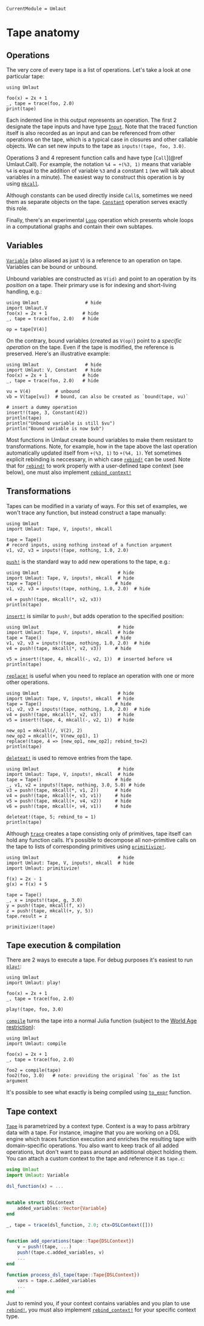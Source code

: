 ```@meta
CurrentModule = Umlaut
```

# Tape anatomy

## Operations

The very core of every tape is a list of operations. Let's take a look at one particular tape:

```@example
using Umlaut

foo(x) = 2x + 1
_, tape = trace(foo, 2.0)
print(tape)
```
Each indented line in this output represents an operation. The first 2 designate the tape inputs and have type [`Input`](@ref). Note that the traced function itself is also recorded as an input and can be referenced from other operations on the tape, which is a typical case in closures and other callable objects. We can set new inputs to the tape as `inputs!(tape, foo, 3.0)`.

Operations 3 and 4 represent function calls and have type [`Call`](@ref Umlaut.Call). For example, the notation `%4 = +(%3, 1)` means that variable `%4` is equal to the addition of variable `%3` and a constant `1` (we will talk about variables in a minute). The easiest way to construct this operation is by using [`mkcall`](@ref).

Although constants can be used directly inside `Call`s, sometimes we need them as separate objects on the tape. [`Constant`](@ref) operation serves exactly this role.

Finally, there's an experimental [`Loop`](@ref) operation which presents whole loops in a computational graphs and contain their own subtapes.

## Variables

[`Variable`](@ref) (also aliased as just `V`) is a reference to  an operation on tape. Variables can be bound or unbound.

Unbound variables are constructed as `V(id)` and point to an operation by its _position_ on a tape. Their primary use is for indexing and short-living handling, e.g.:

```@example
using Umlaut                 # hide
import Umlaut.V
foo(x) = 2x + 1             # hide
_, tape = trace(foo, 2.0)   # hide

op = tape[V(4)]
```

On the contrary, bound variables (created as `V(op)`) point to a _specific operation_ on the tape. Even if the tape is modified, the reference is preserved. Here's an illustrative example:

```@example
using Umlaut                 # hide
import Umlaut: V, Constant   # hide
foo(x) = 2x + 1             # hide
_, tape = trace(foo, 2.0)   # hide

vu = V(4)         # unbound
vb = V(tape[vu])  # bound, can also be created as `bound(tape, vu)`

# insert a dummy operation
insert!(tape, 3, Constant(42))
println(tape)
println("Unbound variable is still $vu")
println("Bound variable is now $vb")
```

Most functions in Umlaut create bound variables to make them resistant to transformations. Note, for example, how in the tape above the last operation automatically updated itself from `+(%3, 1)` to `+(%4, 1)`. Yet sometimes explicit rebinding is neccessary, in which case [`rebind!`](@ref) can be used. Note that for [`rebind!`](@ref) to work properly with a user-defined tape context (see below), one must also implement [`rebind_context!`](@ref)


## Transformations

Tapes can be modified in a variaty of ways. For this set of examples, we won't trace any function, but instead construct a tape manually:


```@example
using Umlaut
import Umlaut: Tape, V, inputs!, mkcall

tape = Tape()
# record inputs, using nothing instead of a function argument
v1, v2, v3 = inputs!(tape, nothing, 1.0, 2.0)
```

[`push!`](@ref) is the standard way to add new operations to the tape, e.g.:


```@example
using Umlaut                             # hide
import Umlaut: Tape, V, inputs!, mkcall  # hide
tape = Tape()                           # hide
v1, v2, v3 = inputs!(tape, nothing, 1.0, 2.0)  # hide

v4 = push!(tape, mkcall(*, v2, v3))
println(tape)
```

[`insert!`](@ref) is similar to `push!`, but adds operation to the specified position:


```@example
using Umlaut                             # hide
import Umlaut: Tape, V, inputs!, mkcall  # hide
tape = Tape()                           # hide
v1, v2, v3 = inputs!(tape, nothing, 1.0, 2.0)  # hide
v4 = push!(tape, mkcall(*, v2, v3))     # hide

v5 = insert!(tape, 4, mkcall(-, v2, 1))  # inserted before v4
println(tape)
```

[`replace!`](@ref) is useful when you need to replace an operation with one or more other operations.

```@example
using Umlaut                             # hide
import Umlaut: Tape, V, inputs!, mkcall  # hide
tape = Tape()                           # hide
v1, v2, v3 = inputs!(tape, nothing, 1.0, 2.0)  # hide
v4 = push!(tape, mkcall(*, v2, v3))      # hide
v5 = insert!(tape, 4, mkcall(-, v2, 1))  # hide

new_op1 = mkcall(/, V(2), 2)
new_op2 = mkcall(+, V(new_op1), 1)
replace!(tape, 4 => [new_op1, new_op2]; rebind_to=2)
println(tape)
```

[`deleteat!`](@ref) is used to remove entries from the tape.
```@example
using Umlaut                             # hide
import Umlaut: Tape, V, inputs!, mkcall  # hide
tape = Tape()                           # hide
_, v1, v2 = inputs!(tape, nothing, 3.0, 5.0) # hide
v3 = push!(tape, mkcall(*, v1, 2))      # hide
v4 = push!(tape, mkcall(+, v3, v1))     # hide
v5 = push!(tape, mkcall(+, v4, v2))     # hide
v6 = push!(tape, mkcall(+, v4, v1))     # hide

deleteat!(tape, 5; rebind_to = 1)
println(tape)
```

Although [`trace`](@ref) creates a tape consisting only of primitives, tape itself can hold any function calls. It's possible to decompose all non-primitive calls on the tape to lists of corresponding primitives using [`primitivize!`](@ref).

```@example
using Umlaut                             # hide
import Umlaut: Tape, V, inputs!, mkcall  # hide
import Umlaut: primitivize!

f(x) = 2x - 1
g(x) = f(x) + 5

tape = Tape()
_, x = inputs!(tape, g, 3.0)
y = push!(tape, mkcall(f, x))
z = push!(tape, mkcall(+, y, 5))
tape.result = z

primitivize!(tape)
```


## Tape execution & compilation

There are 2 ways to execute a tape. For debug purposes it's easiest to run [`play!`](@ref):

```@example
using Umlaut
import Umlaut: play!

foo(x) = 2x + 1
_, tape = trace(foo, 2.0)

play!(tape, foo, 3.0)
```

[`compile`](@ref) turns the tape into a normal Julia function (subject to the [World Age restriction](https://discourse.julialang.org/t/how-to-bypass-the-world-age-problem/7012)):


```@example
using Umlaut
import Umlaut: compile

foo(x) = 2x + 1
_, tape = trace(foo, 2.0)

foo2 = compile(tape)
foo2(foo, 3.0)   # note: providing the original `foo` as the 1st argument
```
It's possible to see what exactly is being compiled using [`to_expr`](@ref) function.


## Tape context

[`Tape`](@ref) is parametrized by a context type. Context is a way to pass arbitrary data with a tape. For instance, imagine that you are working on a DSL engine which traces function execution and enriches the resulting tape with domain-specific operations. You also want to keep track of all added operations, but don't want to pass around an additional object holding them. You can attach a custom context to the tape and reference it as `tape.c`:

```julia
using Umlaut
import Umlaut: Variable

dsl_function(x) = ...


mutable struct DSLContext
    added_variables::Vector{Variable}
end

_, tape = trace(dsl_function, 2.0; ctx=DSLContext([]))


function add_operations(tape::Tape{DSLContext})
    v = push!(tape, ...)
    push!(tape.c.added_variables, v)
    ...
end

function process_dsl_tape(tape::Tape{DSLContext})
    vars = tape.c.added_variables
    ...
end
```

Just to remind you, if your context contains variables and you plan to use [`rebind!`](@ref), you must also implement [`rebind_context!`](@ref) for your specific context type.